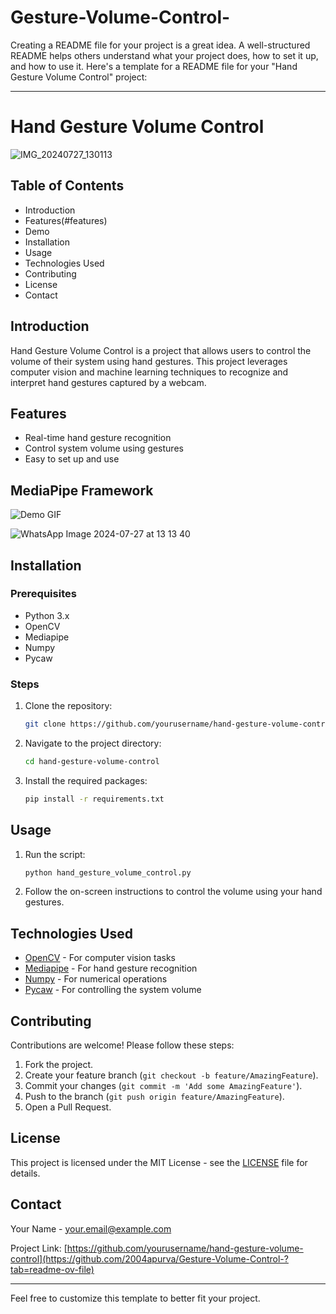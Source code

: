 # Gesture-Volume-Control-

Creating a README file for your project is a great idea. A well-structured README helps others understand what your project does, how to set it up, and how to use it. Here's a template for a README file for your "Hand Gesture Volume Control" project:

---

# Hand Gesture Volume Control

![IMG_20240727_130113](https://github.com/user-attachments/assets/6f30fe28-d414-4d93-9e8a-65e53b61173c)

## Table of Contents
- Introduction
- Features(#features)
- Demo
- Installation
- Usage
- Technologies Used
- Contributing
- License
- Contact

## Introduction
Hand Gesture Volume Control is a project that allows users to control the volume of their system using hand gestures. This project leverages computer vision and machine learning techniques to recognize and interpret hand gestures captured by a webcam.

## Features
- Real-time hand gesture recognition
- Control system volume using gestures
- Easy to set up and use

## MediaPipe Framework


![Demo GIF](path/to/your/demo.gif)

![WhatsApp Image 2024-07-27 at 13 13 40](https://github.com/user-attachments/assets/6dba9945-f8bd-44b5-bc6c-15f4f1e3a99a)



## Installation

### Prerequisites
- Python 3.x
- OpenCV
- Mediapipe
- Numpy
- Pycaw

### Steps
1. Clone the repository:
    ```sh
    git clone https://github.com/yourusername/hand-gesture-volume-control.git
    ```
2. Navigate to the project directory:
    ```sh
    cd hand-gesture-volume-control
    ```
3. Install the required packages:
    ```sh
    pip install -r requirements.txt
    ```

## Usage
1. Run the script:
    ```sh
    python hand_gesture_volume_control.py
    ```
2. Follow the on-screen instructions to control the volume using your hand gestures.

## Technologies Used
- [OpenCV](https://opencv.org/) - For computer vision tasks
- [Mediapipe](https://mediapipe.dev/) - For hand gesture recognition
- [Numpy](https://numpy.org/) - For numerical operations
- [Pycaw](https://github.com/AndreMiras/pycaw) - For controlling the system volume

## Contributing
Contributions are welcome! Please follow these steps:
1. Fork the project.
2. Create your feature branch (`git checkout -b feature/AmazingFeature`).
3. Commit your changes (`git commit -m 'Add some AmazingFeature'`).
4. Push to the branch (`git push origin feature/AmazingFeature`).
5. Open a Pull Request.

## License
This project is licensed under the MIT License - see the [LICENSE](LICENSE) file for details.

## Contact
Your Name - [your.email@example.com](mailto:apurva162003@gmail.com)

Project Link: [https://github.com/yourusername/hand-gesture-volume-control](https://github.com/2004apurva/Gesture-Volume-Control-?tab=readme-ov-file)

---

Feel free to customize this template to better fit your project.
